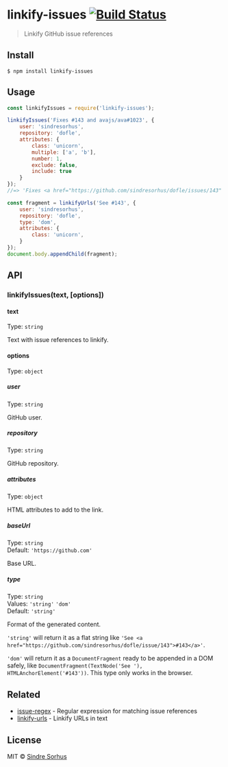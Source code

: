 # linkify-issues [![Build Status](https://travis-ci.org/sindresorhus/linkify-issues.svg?branch=master)](https://travis-ci.org/sindresorhus/linkify-issues)

> Linkify GitHub issue references


## Install

```
$ npm install linkify-issues
```


## Usage

```js
const linkifyIssues = require('linkify-issues');

linkifyIssues('Fixes #143 and avajs/ava#1023', {
	user: 'sindresorhus',
	repository: 'dofle',
	attributes: {
		class: 'unicorn',
		multiple: ['a', 'b'],
		number: 1,
		exclude: false,
		include: true
	}
});
//=> 'Fixes <a href="https://github.com/sindresorhus/dofle/issues/143" class="unicorn" multiple="a b" number="1" include>#143</a> and <a href="https://github.com/avajs/ava/issues/1023" class="unicorn" multiple="a b" number="1" include>avajs/ava#1023</a>'

const fragment = linkifyUrls('See #143', {
	user: 'sindresorhus',
	repository: 'dofle',
	type: 'dom',
	attributes: {
		class: 'unicorn',
	}
});
document.body.appendChild(fragment);
```


## API

### linkifyIssues(text, [options])

#### text

Type: `string`

Text with issue references to linkify.

#### options

Type: `object`

##### user

Type: `string`

GitHub user.

##### repository

Type: `string`

GitHub repository.

##### attributes

Type: `object`

HTML attributes to add to the link.

##### baseUrl

Type: `string`<br>
Default: `'https://github.com'`

Base URL.

##### type

Type: `string`<br>
Values: `'string'` `'dom'`<br>
Default: `'string'`

Format of the generated content.

`'string'` will return it as a flat string like `'See <a href="https://github.com/sindresorhus/dofle/issue/143">#143</a>'`.

`'dom'` will return it as a `DocumentFragment` ready to be appended in a DOM safely, like `DocumentFragment(TextNode('See '), HTMLAnchorElement('#143'))`. This type only works in the browser.


## Related

- [issue-regex](https://github.com/sindresorhus/issue-regex) - Regular expression for matching issue references
- [linkify-urls](https://github.com/sindresorhus/linkify-urls) - Linkify URLs in text


## License

MIT © [Sindre Sorhus](https://sindresorhus.com)
